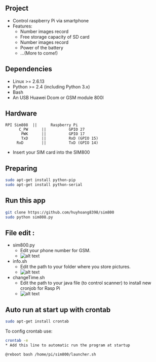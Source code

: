 ## Project
* Control raspberry Pi via smartphone
* Features:
	- Number images record
	- Free storage capacity of SD card
	- Number images record
	- Power of the battery
	- ...(More to come!)

## Dependencies
* Linux >= 2.6.13
* Python >= 2.4 (including Python 3.x)
* Bash
* An USB Huawei Dcom or GSM module 800l

## Hardware 
```
RPI Sim808 	|| 		Raspberry Pi
	  C_PW		||			GPIO 27
	   PWK		|| 			GPIO 17 
	   TxD 		|| 			RxD (GPIO 15)
     RxD 		|| 			TxD (GPIO 14)
```
- Insert your SIM card into the SIM800

## Preparing
```bash
sudo apt-get install python-pip
sudo apt-get install python-serial
```

## Run this app
```bash
git clone https://github.com/huyhoang8398/sim800
sudo python sim808.py
```
## File edit :
* sim800.py
	* Edit your phone number for GSM.
	* ![alt text](https://github.com/huyhoang8398/sim800/blob/v1.0/pictures/Screenshot_2018-12-24_23-00-01.png)
* info.sh
	* Edit the path to your folder where you store pictures.
	* ![alt text](https://raw.githubusercontent.com/huyhoang8398/sim800/v1.0/pictures/Screenshot_2018-12-24_23-07-41.png)
* changeTime.sh
	* Edit the path to your java file (to control scanner) to install new cronjob for Rasp Pi
	* ![alt text](https://raw.githubusercontent.com/huyhoang8398/sim800/v1.0/pictures/Screenshot_2018-12-24_23-10-11.png)
## Auto run at start up with crontab
```bash
sudo apt-get install crontab
```
To config crontab use:
```bash
crontab -e
* Add this line to automatic run the program at startup
```
```
@reboot bash /home/pi/sim800/launcher.sh
```
